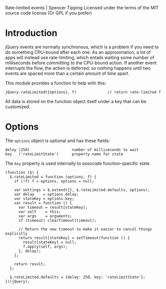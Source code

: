 Rate-limited events | Spencer Tipping
Licensed under the terms of the MIT source code license
(Or GPL if you prefer)

# Introduction

jQuery events are normally synchronous, which is a problem if you need to do
something CPU-bound after each one. As an approximation, a lot of apps will
instead use rate-limiting, which entails waiting some number of milliseconds
before committing to the CPU-bound action. If another event interrupts the
flow, the action is deferred; so nothing happens until two events are spaced
more than a certain amount of time apart.

This module provides a function to help with this:

    jQuery.rateLimited({options}, f)              // return rate-limited f

All data is stored on the function object itself under a key that can be
customized.

# Options

The `options` object is optional and has these fields:

    delay (250)                   number of milliseconds to wait
    key   ('rateLimitState')      property name for state

The `key` property is used internally to associate function-specific state.

    (function ($) {
      $.rateLimited = function (options, f) {
        if (!f) f = options, options = null;

        var settings = $.extend({}, $.rateLimited.defaults, options);
        var delay    = options.delay;
        var stateKey = options.key;
        var result = function () {
          var timeout = result[stateKey];
          var self    = this;
          var args    = arguments;
          if (timeout) clearTimeout(timeout);

          // Return the new timeout to make it easier to cancel things explicitly
          return result[stateKey] = setTimeout(function () {
            result[stateKey] = null;
            f.apply(self, args);
          }, delay);
        };

        return result;
      };

      $.rateLimited.defaults = {delay: 250, key: 'rateLimitState'};
    })(jQuery);
